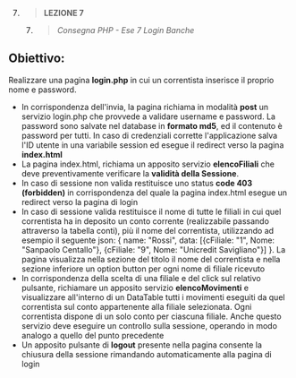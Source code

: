 7. > **LEZIONE 7**
     7. > *Consegna PHP - Ese 7 Login Banche*

## Obiettivo:
Realizzare una pagina **login.php** in cui un correntista inserisce il proprio nome e password.

- In corrispondenza dell'invia, la pagina richiama in modalità **post** un servizio login.php che provvede a validare username e password. La password sono salvate nel database in **formato md5**, ed il contenuto è password per tutti. In caso di credenziali corrette l'applicazione salva l'ID utente in una variabile session ed esegue il redirect verso la pagina **index.html**
- La pagina index.html, richiama un apposito servizio **elencoFiliali** che deve preventivamente verificare la **validità della Sessione**.
- In caso di sessione non valida restituisce uno status **code 403 (forbidden)** in corrispondenza del quale la pagina index.html esegue un redirect verso la pagina di login
- In caso di sessione valida restituisce il nome di tutte le filiali in cui quel correntista ha in deposito un conto corrente (realizzabile passando attraverso la tabella conti), più il nome del correntista, utilizzando ad esempio il seguente json: { name: "Rossi", data: [{cFiliale: "1", Nome: "Sanpaolo Centallo"}, {cFiliale: "9", Nome: "Unicredit Savigliano"}] }. La pagina visualizza nella sezione del titolo il nome del correntista e nella sezione inferiore un option button per ogni nome di filiale ricevuto
- In corrispondenza della scelta di una filiale e del click sul relativo pulsante, richiamare un apposito servizio **elencoMovimenti** e visualizzare all'interno di un DataTable tutti i movimenti eseguiti da quel correntista sul conto appartenente alla filiale selezionata. Ogni correntista dispone di un solo conto per ciascuna filiale. Anche questo servizio deve eseguire un controllo sulla sessione, operando in modo analogo a quello del punto precedente
- Un apposito pulsante di **logout** presente nella pagina consente la chiusura della sessione rimandando automaticamente alla pagina di login